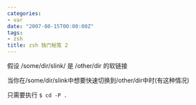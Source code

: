 ```yaml
---
categories:
- var
date: "2007-08-15T00:00:00Z"
tags:
- zsh
title: zsh 独门秘笈 2
---
```


假设 /some/dir/slink/ 是 /other/dir 的软链接

当你在/some/dir/slink中想要快速切换到/other/dir中时(有这种情况)

只需要执行 `$ cd -P .`
